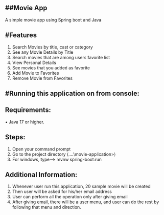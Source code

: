 ##Movie App
---------------------------------------------------------------
A simple movie app using Spring boot and Java

#Features
-------------------------------------------------------------
1.	Search Movies by title, cast or category
2.	See any Movie Details by Title
3.	Search movies that are among users favorite list
4.	View Personal Details
5.	See movies that you added as favorite
6.	Add Movie to Favorites
7.	Remove Movie from Favorites

#Running this application on from console:
--------------------------------------------------------------------------
Requirements:
--
•	Java 17 or higher.

Steps:
--
1.	Open your command prompt
2.	Go to the project directory (….\movie-application>)
3.	For windows, type--> mvnw spring-boot:run

Additional Information:
-
1.	Whenever user run this application, 20 sample movie will be created
2.	Then user will be asked for his/her email address
3.	User can perform all the operation only after giving email
4.	After giving email, there will be a user menu, and user can do the rest by following that menu and direction.

